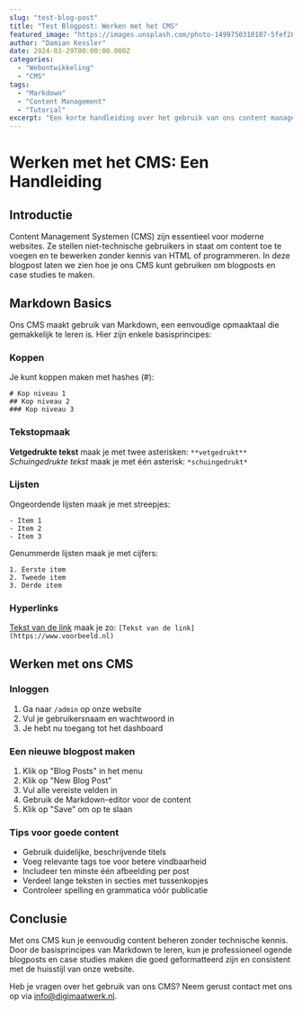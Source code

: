 ```yaml
---
slug: "test-blog-post"
title: "Test Blogpost: Werken met het CMS"
featured_image: "https://images.unsplash.com/photo-1499750310107-5fef28a66643?ixlib=rb-1.2.1&auto=format&fit=crop&w=1500&q=80"
author: "Damian Kessler"
date: 2024-03-29T00:00:00.000Z
categories:
  - "Webontwikkeling"
  - "CMS"
tags:
  - "Markdown"
  - "Content Management"
  - "Tutorial"
excerpt: "Een korte handleiding over het gebruik van ons content management systeem en hoe je blogposts kunt maken en bewerken met Markdown."
---
```


# Werken met het CMS: Een Handleiding

## Introductie

Content Management Systemen (CMS) zijn essentieel voor moderne websites. Ze stellen niet-technische gebruikers in staat om content toe te voegen en te bewerken zonder kennis van HTML of programmeren. In deze blogpost laten we zien hoe je ons CMS kunt gebruiken om blogposts en case studies te maken.

## Markdown Basics

Ons CMS maakt gebruik van Markdown, een eenvoudige opmaaktaal die gemakkelijk te leren is. Hier zijn enkele basisprincipes:

### Koppen

Je kunt koppen maken met hashes (#):

```
# Kop niveau 1
## Kop niveau 2
### Kop niveau 3
```

### Tekstopmaak

**Vetgedrukte tekst** maak je met twee asterisken: `**vetgedrukt**`
*Schuingedrukte tekst* maak je met één asterisk: `*schuingedrukt*`

### Lijsten

Ongeordende lijsten maak je met streepjes:

```
- Item 1
- Item 2
- Item 3
```

Genummerde lijsten maak je met cijfers:

```
1. Eerste item
2. Tweede item
3. Derde item
```

### Hyperlinks

[Tekst van de link](https://www.voorbeeld.nl) maak je zo: `[Tekst van de link](https://www.voorbeeld.nl)`

## Werken met ons CMS

### Inloggen

1. Ga naar `/admin` op onze website
2. Vul je gebruikersnaam en wachtwoord in
3. Je hebt nu toegang tot het dashboard

### Een nieuwe blogpost maken

1. Klik op "Blog Posts" in het menu
2. Klik op "New Blog Post"
3. Vul alle vereiste velden in
4. Gebruik de Markdown-editor voor de content
5. Klik op "Save" om op te slaan

### Tips voor goede content

- Gebruik duidelijke, beschrijvende titels
- Voeg relevante tags toe voor betere vindbaarheid
- Includeer ten minste één afbeelding per post
- Verdeel lange teksten in secties met tussenkopjes
- Controleer spelling en grammatica vóór publicatie

## Conclusie

Met ons CMS kun je eenvoudig content beheren zonder technische kennis. Door de basisprincipes van Markdown te leren, kun je professioneel ogende blogposts en case studies maken die goed geformatteerd zijn en consistent met de huisstijl van onze website.

Heb je vragen over het gebruik van ons CMS? Neem gerust contact met ons op via [info@digimaatwerk.nl](mailto:info@digimaatwerk.nl).